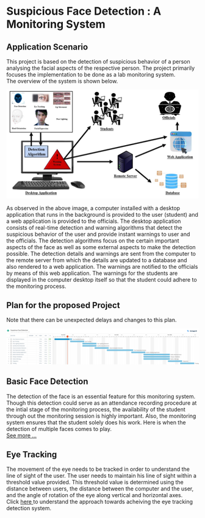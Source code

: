 # Suspicious Face Detection : A Monitoring System

## Application Scenario 

This project is based on the detection of suspicious behavior of a person analysing the facial aspects of the respective person. The project primarily focuses the implementation to be done as a lab monitoring system. 
<br/>
The overview of the system is shown below.

![See Scenario](./assets/images/application_scenario.jpg?raw=true "Application Scenario")

As observed in the above image, a computer installed with a desktop application that runs in the background is provided to the user (student) and a web application is provided to the officials. The desktop application consists of real-time detection and warning algorithms that detect the suspicious behavior of the user and provide instant warnings to user and the officials. The detection algorithms focus on the certain important aspects of the face as well as some external aspects to make the detection possible.
	The detection details and warnings are sent from the computer to the remote server from which the details are updated to a database and also rendered to a web application. The warnings are notified to the officials by means of this web application. The warnings for the students are displayed in the computer desktop itself so that the student could adhere to the monitoring process.


## Plan for the proposed Project
Note that there can be unexpected delays and changes to this plan. 

![See Plan](./assets/images/plan.jpg?raw=true "Plan")

## Basic Face Detection
The detection of the face is an essential feature for this monitoring system. Though this detection could serve as an attendance recording procedure at the intial stage of the monitoring process, the availability of the student through out the monitoring session is highly important. Also, the monitoring system ensures that the student solely does his work. Here is when the detection of multiple faces comes to play. <br>
<a href="https://github.com/AKSHILMY/Suspicious-Face-Detection/blob/main/Implementation/Face%20Detection%20Feature/README.md">See more ...</a>

## Eye Tracking
The movement of the eye needs to be tracked in order to understand the line of sight of the user. The user needs to maintain his line of sight within a threshold value provided. This threshold value is determined using the distance between users, the distance between the computer and the user, and the angle of rotation of the eye along vertical and horizontal axes.<br>
Click <a href="https://github.com/AKSHILMY/Suspicious-Face-Detection/blob/main/Implementation/Eye%20Tracking%20Feature/README.md"> here </a> to understand the approach towards acheiving the eye tracking detection system.
